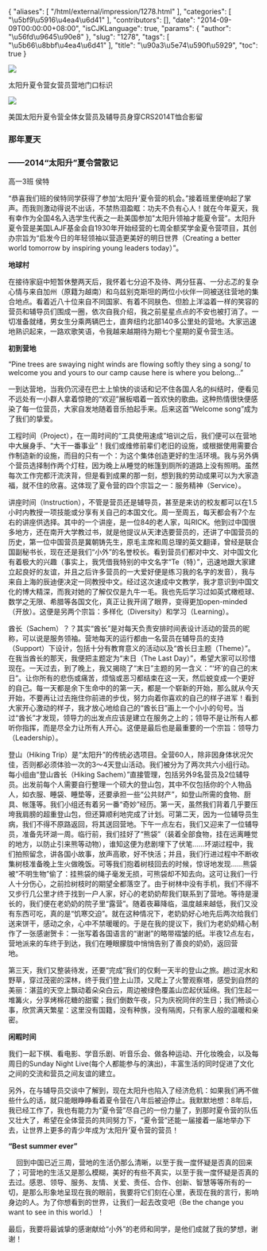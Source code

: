 {
    "aliases": [
        "/html/external/impression/1278.html"
    ],
    "categories": [
        "\u5bf9\u5916\u4ea4\u6d41"
    ],
    "contributors": [],
    "date": "2014-09-09T00:00:00+08:00",
    "isCJKLanguage": true,
    "params": {
        "author": "\u56fd\u9645\u90e8"
    },
    "slug": "1278",
    "tags": [
        "\u5b66\u8bbf\u4ea4\u6d41"
    ],
    "title": "\u90a3\u5e74\u590f\u5929",
    "toc": true
}

![](https://cdn.tfls.online/mirror/full/fa1e51aeca9ea9947a2f4df552fb1ddfc6a9b0be.jpg)




太阳升夏令营女营员营地门口标识




![](https://cdn.tfls.online/mirror/full/f120c5ff9ce6e85e163d825be67d6fc834e2ff08.jpg)




美国太阳升夏令营全体女营员及辅导员身穿CRS2014T恤合影留  






  




### 那年夏天


### ——2014“太阳升”夏令营散记



高一3班 侯特









“恭喜我们班的侯特同学获得了参加‘太阳升’夏令营的机会。”接着班里便响起了掌声。而我则激动得说不出话，不禁热泪盈眶：功夫不负有心人！就在今年夏天，我有幸作为全国4名入选学生代表之一赴美国参加"太阳升领袖才能夏令营”。太阳升夏令营是美国LAJF基金会自1930年开始经营的七周全额奖学金夏令营项目，其创办宗旨为“启发今日的年轻领袖以营造更美好的明日世界（Creating a
better world tomorrow by inspiring young leaders today）”。









**地球村**




在接待家庭中短暂休整两天后，我怀着七分迫不及待、两分狂喜、一分忐忑的复杂心情与来自加州（原籍为越南）和乌兹别克斯坦的两位小伙伴一同被送往营地的集合地点。看着近八十位来自不同国家、有着不同肤色、但脸上洋溢着一样的笑容的营员和辅导员们围成一圈，依次自我介绍，我之前星星点点的不安也被打消了。一切准备就绪，男女生分乘两辆巴士，直奔纽约北部140多公里处的营地。大家迅速地熟识起来，一路欢歌笑语，令我越来越期待为期七个星期的夏令营生活。









**初到营地**




“Pine trees are swaying
night winds are flowing softly they sing a song/ to welcome you and yours to
our camp cause here is where you belong...”




一到达营地，当我仍沉浸在巴士上愉快的谈话和记不住各国人名的纠结时，便看见不远处有一小群人拿着惊艳的“欢迎”展板唱着一首欢快的歌曲。这种热情很快便感染了每一位营员，大家自发地随着音乐拍起手来。后来这首“Welcome song”成为了我们的挚爱。














工程时间（Project），在一周时间的“工具使用速成”培训之后，我们便可以在营地中大展身手、“大干一番事业”！我们或维修前辈们老旧的设施，或根据使用需要合作制造新的设施，而目的只有一个：为这个集体创造更好的生活环境。我与另外俩个营员选择制作两个灯柱，因为晚上从睡觉的帐篷到厕所的道路上没有照明。虽然每次工作完都汗流浃背，但是看到成果的那一刻，想到我的劳动成果可以为大家造福，就不住的欣喜。这体现了夏令营的四个宗旨之一：服务精神（Service）。









讲座时间（Instruction），不管是营员还是辅导员，甚至是来访的校友都可以在1.5小时内教授一项技能或分享有关自己的本国文化。周一至周五，每天都会有7个左右的讲座供选择。其中的一个讲座，是一位84的老人家，叫RICK。他到过中国很多地方，还在南开大学教过书，就是他提议从天津选要营员的，还讲了中国营员的历史，第一位中国营员是冀朝铸先生，原毛主席和周总理的英文翻译，曾经是联合国副秘书长，现在还是我们“小外”的名誉校长。看到营员们都对中文、对中国文化有着极大的兴趣（事实上，我凭借我特别的中文名字“Te（特）”，迅速地跟大家建立起良好的友谊，并且之后许多营员的一大爱好便是练习我的名字的发音），我与来自上海的辰迪便决定一同教授中文。经过这次速成中文教学，我才意识到中国文化的博大精深，而我对她的了解仅仅是九牛一毛。我也先后学习过如英式橄榄球、数学之无限、希腊等各国文化，真正让我开阔了眼界，变得更加open-minded（开放）。这便是另两个宗旨：多样化（Diversity）和学习（Learning）。









酋长（Sachem）？？其实“酋长”是对每天负责安排时间表设计活动的营员的昵称，可以说是服务领袖。营地每天的运行都由一名营员在辅导员的支持（Support）下设计，包括十分有教育意义的活动以及“酋长日主题（Theme）”。在我当酋长的那天，我便把主题定为“末日（The Last Day）”，希望大家可以珍惜现在。一天过去，到了晚上，我又揭晓了“末日”主题的另一含义：“‘坏’的自己的末日”。让你所有的悲伤或痛苦，烦恼或恶习都结束在这一天，然后蜕变成一个更好的自己。每一天都是余下生命中的的第一天，都是一个崭新的开始，那么就从今天开始，不要再让过去拖住你前进的步伐，努力向着你喜欢的自己的样子进军！看到大家开心激动的样子，我才放心地给自己的“酋长日”画上一个小小的句号。当过“酋长”才发现，领导力的出发点应该是建立在服务之上的；领导不是让所有人都听你指挥，而是尽全力让所有人开心。这便是最后也是最重要的一个宗旨：领导力（Leadership）。




登山（Hiking Trip）是“太阳升”的传统必选项目。全营60人，除非因身体状况欠佳，否则都必须体验一次的3～4天登山活动。我们被分为了两次共六小组行动。每小组由“登山酋长（Hiking Sachem）”直接管理，包括另外9名营员及2位辅导员。出发前每个人需要自行整理一个硕大的登山包，其中不仅包括你的个人物品人，如衣服、睡袋、睡垫等，还要承担一些“公共财产”，如登山所需的食物、厨具、帐篷等。我们小组还有着另一番“奇妙”经历。第一天，虽然我们背着几乎要压垮我肩膀的超重登山包，但还算顺利地完成了计划。可第二天，因为一位辅导员生病，我们不得不原路返回，将其送回营地。下午一点左右，我们又迎来了一位辅导员，准备先环湖一周。临行前，我们挂好了“熊袋”（装着全部食物，挂在远离睡觉的地方，以防止引来熊等动物），谁知这便为悲剧埋下了伏笔......环湖过程中，我们拍照留念，讲各国小故事，放声高歌，好不快活；并且，我们行进过程中不断收集树枝准备晚上生火做晚饭。可等我们抱着树枝回去的时候，惊讶地发现......熊袋被“不明生物”偷了：挂熊袋的绳子毫发无损，可熊袋却不知去向。这可让我们一行人十分伤心，之前捡树枝时的期望全都落空了。由于树林中没有手机，我们不得不又步行几公里才终于找到一户人家，好心的老奶奶帮我们联系到了营地。等待是漫长的，我们便在老奶奶的院子里“露营”。随着夜幕降临，温度越来越低，我们又没有东西可吃，真的是“饥寒交迫”。就在这种情况下，老奶奶好心地先后两次给我们送来饼干，感动之余，心中不禁暖暖的。于是在我的提议下，我们为老奶奶精心制作了一张感谢贺卡：一张写着各国语言的“谢谢”的略带褶皱的纸。半夜12点左右，营地派来的车终于到达，我们在睡眼朦胧中悄悄告别了善良的奶奶，返回营地。                            




第三天，我们又整装待发，还要“完成”我们的仅剩一天半的登山之旅。趟过泥水和野草，穿过茂密的深林，终于我们登上山顶，又爬上了火警观察塔，感受到自然的美丽：湛蓝的天空上飘动着朵朵白云，周边被绿色覆盖山峦起伏延绵。我们生起一堆篝火，分享烤棉花糖的甜蜜；我们倒数午夜，只为庆祝同伴的生日；我们畅谈心事，欣赏满天繁星：这里没有国籍，没有种族，没有隔阂，只有家人般的温暖和亲密。









**闲暇时间**




我们一起下棋、看电影、学音乐剧、听音乐会、做各种运动、开化妆晚会，以及每周日的Sunday Night
Live(每个人都能参与的演出)，丰富生活的同时促进了文化之间的交流和营员之间友谊的建立。




另外，在与辅导员交谈中了解到，现在太阳升也陷入了经济危机：如果我们再不做些什么的话，就只能眼睁睁看着夏令营在八年后被迫停止。我默默地想：8年后，我已经工作了，我也有能力为“夏令营”尽自己的一份力量了，到那时夏令营的队伍又壮大了，希望在全体营员的共同努力下，“夏令营”还能一届接着一届地举办下去，让世界上更多的青少年成为‘太阳升’夏令营的营员！









**“Best summer ever”**




    回到中国已近三周，营地的生活仍那么清晰，以至于我一度怀疑是否真的回来了；可营地的生活又是那么模糊，美好的有些不真实，以至于我一度怀疑是否真的去过。感恩、领导、服务、友情、关爱、责任、合作、创新、智慧等等所有的一切，是那么形象地呈现在我的眼前，我要将它们刻在心里，表现在我的言行，影响身边的人。为了你想看到的世界，让我们一起去改变吧（Be the change you want to see in this world.）！









最后，我要将最诚挚的感谢献给“小外”的老师和同学，是他们成就了我的梦想，谢谢！




  



